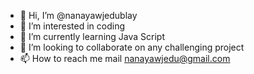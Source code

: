 - 👋 Hi, I’m @nanayawjedublay
- 👀 I’m interested in coding
- 🌱 I’m currently learning Java Script
- 💞️ I’m looking to collaborate on any challenging project
- 📫 How to reach me mail nanayawjedu@gmail.com

<!---
nanayawjedublay/nanayawjedublay is a ✨ special ✨ repository because its `README.md` (this file) appears on your GitHub profile.
You can click the Preview link to take a look at your changes.
--->
